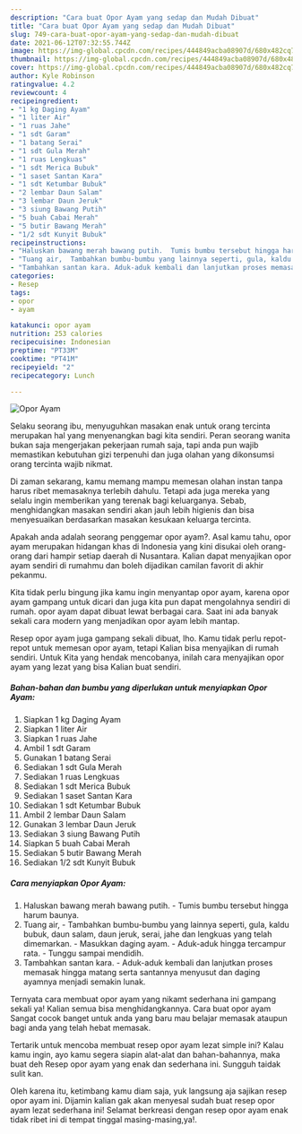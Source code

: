 ```yaml
---
description: "Cara buat Opor Ayam yang sedap dan Mudah Dibuat"
title: "Cara buat Opor Ayam yang sedap dan Mudah Dibuat"
slug: 749-cara-buat-opor-ayam-yang-sedap-dan-mudah-dibuat
date: 2021-06-12T07:32:55.744Z
image: https://img-global.cpcdn.com/recipes/444849acba08907d/680x482cq70/opor-ayam-foto-resep-utama.jpg
thumbnail: https://img-global.cpcdn.com/recipes/444849acba08907d/680x482cq70/opor-ayam-foto-resep-utama.jpg
cover: https://img-global.cpcdn.com/recipes/444849acba08907d/680x482cq70/opor-ayam-foto-resep-utama.jpg
author: Kyle Robinson
ratingvalue: 4.2
reviewcount: 4
recipeingredient:
- "1 kg Daging Ayam"
- "1 liter Air"
- "1 ruas Jahe"
- "1 sdt Garam"
- "1 batang Serai"
- "1 sdt Gula Merah"
- "1 ruas Lengkuas"
- "1 sdt Merica Bubuk"
- "1 saset Santan Kara"
- "1 sdt Ketumbar Bubuk"
- "2 lembar Daun Salam"
- "3 lembar Daun Jeruk"
- "3 siung Bawang Putih"
- "5 buah Cabai Merah"
- "5 butir Bawang Merah"
- "1/2 sdt Kunyit Bubuk"
recipeinstructions:
- "Haluskan bawang merah bawang putih.  Tumis bumbu tersebut hingga harum baunya."
- "Tuang air,  Tambahkan bumbu-bumbu yang lainnya seperti, gula, kaldu bubuk, daun salam, daun jeruk, serai, jahe dan lengkuas yang telah dimemarkan.  Masukkan daging ayam. Aduk-aduk hingga tercampur rata. Tunggu sampai mendidih."
- "Tambahkan santan kara. Aduk-aduk kembali dan lanjutkan proses memasak hingga matang serta santannya menyusut dan daging ayamnya menjadi semakin lunak."
categories:
- Resep
tags:
- opor
- ayam

katakunci: opor ayam 
nutrition: 253 calories
recipecuisine: Indonesian
preptime: "PT33M"
cooktime: "PT41M"
recipeyield: "2"
recipecategory: Lunch

---
```



![Opor Ayam](https://img-global.cpcdn.com/recipes/444849acba08907d/680x482cq70/opor-ayam-foto-resep-utama.jpg)

Selaku seorang ibu, menyuguhkan masakan enak untuk orang tercinta merupakan hal yang menyenangkan bagi kita sendiri. Peran seorang  wanita bukan saja mengerjakan pekerjaan rumah saja, tapi anda pun wajib memastikan kebutuhan gizi terpenuhi dan juga olahan yang dikonsumsi orang tercinta wajib nikmat.

Di zaman  sekarang, kamu memang mampu memesan olahan instan tanpa harus ribet memasaknya terlebih dahulu. Tetapi ada juga mereka yang selalu ingin memberikan yang terenak bagi keluarganya. Sebab, menghidangkan masakan sendiri akan jauh lebih higienis dan bisa menyesuaikan berdasarkan masakan kesukaan keluarga tercinta. 



Apakah anda adalah seorang penggemar opor ayam?. Asal kamu tahu, opor ayam merupakan hidangan khas di Indonesia yang kini disukai oleh orang-orang dari hampir setiap daerah di Nusantara. Kalian dapat menyajikan opor ayam sendiri di rumahmu dan boleh dijadikan camilan favorit di akhir pekanmu.

Kita tidak perlu bingung jika kamu ingin menyantap opor ayam, karena opor ayam gampang untuk dicari dan juga kita pun dapat mengolahnya sendiri di rumah. opor ayam dapat dibuat lewat berbagai cara. Saat ini ada banyak sekali cara modern yang menjadikan opor ayam lebih mantap.

Resep opor ayam juga gampang sekali dibuat, lho. Kamu tidak perlu repot-repot untuk memesan opor ayam, tetapi Kalian bisa menyajikan di rumah sendiri. Untuk Kita yang hendak mencobanya, inilah cara menyajikan opor ayam yang lezat yang bisa Kalian buat sendiri.

<!--inarticleads1-->

##### Bahan-bahan dan bumbu yang diperlukan untuk menyiapkan Opor Ayam:

1. Siapkan 1 kg Daging Ayam
1. Siapkan 1 liter Air
1. Siapkan 1 ruas Jahe
1. Ambil 1 sdt Garam
1. Gunakan 1 batang Serai
1. Sediakan 1 sdt Gula Merah
1. Sediakan 1 ruas Lengkuas
1. Sediakan 1 sdt Merica Bubuk
1. Sediakan 1 saset Santan Kara
1. Sediakan 1 sdt Ketumbar Bubuk
1. Ambil 2 lembar Daun Salam
1. Gunakan 3 lembar Daun Jeruk
1. Sediakan 3 siung Bawang Putih
1. Siapkan 5 buah Cabai Merah
1. Sediakan 5 butir Bawang Merah
1. Sediakan 1/2 sdt Kunyit Bubuk




<!--inarticleads2-->

##### Cara menyiapkan Opor Ayam:

1. Haluskan bawang merah bawang putih.  - Tumis bumbu tersebut hingga harum baunya.
1. Tuang air,  - Tambahkan bumbu-bumbu yang lainnya seperti, gula, kaldu bubuk, daun salam, daun jeruk, serai, jahe dan lengkuas yang telah dimemarkan.  - Masukkan daging ayam. - Aduk-aduk hingga tercampur rata. - Tunggu sampai mendidih.
1. Tambahkan santan kara. - Aduk-aduk kembali dan lanjutkan proses memasak hingga matang serta santannya menyusut dan daging ayamnya menjadi semakin lunak.




Ternyata cara membuat opor ayam yang nikamt sederhana ini gampang sekali ya! Kalian semua bisa menghidangkannya. Cara buat opor ayam Sangat cocok banget untuk anda yang baru mau belajar memasak ataupun bagi anda yang telah hebat memasak.

Tertarik untuk mencoba membuat resep opor ayam lezat simple ini? Kalau kamu ingin, ayo kamu segera siapin alat-alat dan bahan-bahannya, maka buat deh Resep opor ayam yang enak dan sederhana ini. Sungguh taidak sulit kan. 

Oleh karena itu, ketimbang kamu diam saja, yuk langsung aja sajikan resep opor ayam ini. Dijamin kalian gak akan menyesal sudah buat resep opor ayam lezat sederhana ini! Selamat berkreasi dengan resep opor ayam enak tidak ribet ini di tempat tinggal masing-masing,ya!.

